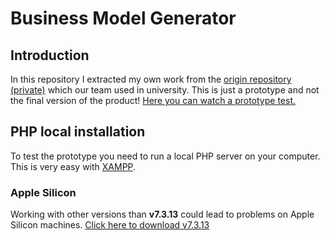 # Business Model Generator
## Introduction
In this repository I extracted my own work from the [origin repository (private)](https://github.com/MauriceN/IU-SE-Fallstudie-BMG) which our team used in university.
This is just a prototype and not the final version of the product!
[Here you can watch a prototype test.](https://mikepeter.de/data/bmg_mockup.mp4)


## PHP local installation
To test the prototype you need to run a local PHP server on your computer. This is very easy with [XAMPP](https://www.apachefriends.org/de/download.html).
### Apple Silicon
Working with other versions than **v7.3.13** could lead to problems on Apple Silicon machines. [Click here to download v7.3.13](https://sourceforge.net/projects/xampp/files/XAMPP%20Mac%20OS%20X/7.3.31/)
